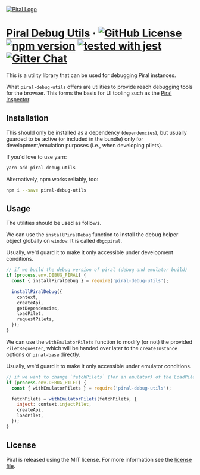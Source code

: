 [![Piral Logo](https://github.com/smapiot/piral/raw/main/docs/assets/logo.png)](https://piral.io)

# [Piral Debug Utils](https://piral.io) &middot; [![GitHub License](https://img.shields.io/badge/license-MIT-blue.svg)](https://github.com/smapiot/piral/blob/main/LICENSE) [![npm version](https://img.shields.io/npm/v/piral-debug-utils.svg?style=flat)](https://www.npmjs.com/package/piral-debug-utils) [![tested with jest](https://img.shields.io/badge/tested_with-jest-99424f.svg)](https://jestjs.io) [![Gitter Chat](https://badges.gitter.im/gitterHQ/gitter.png)](https://gitter.im/piral-io/community)

This is a utility library that can be used for debugging Piral instances.

What `piral-debug-utils` offers are utilities to provide reach debugging tools for the browser. This forms the basis for UI tooling such as the [Piral Inspector](https://github.com/smapiot/piral-inspector).

## Installation

This should only be installed as a dependency (`dependencies`), but usually guarded to be active (or included in the bundle) only for development/emulation purposes (i.e., when developing pilets).

If you'd love to use yarn:

```sh
yarn add piral-debug-utils
```

Alternatively, npm works reliably, too:

```sh
npm i --save piral-debug-utils
```

## Usage

The utilities should be used as follows.

We can use the `installPiralDebug` function to install the debug helper object globally on `window`. It is called `dbg:piral`.

Usually, we'd guard it to make it only accessible under development conditions.

```js
// if we build the debug version of piral (debug and emulator build)
if (process.env.DEBUG_PIRAL) {
  const { installPiralDebug } = require('piral-debug-utils');

  installPiralDebug({
    context,
    createApi,
    getDependencies,
    loadPilet,
    requestPilets,
  });
}
```

We can use the `withEmulatorPilets` function to modify (or not) the provided `PiletRequester`, which will be handed over later to the `createInstance` options or `piral-base` directly.

Usually, we'd guard it to make it only accessible under emulator conditions.

```js
// if we want to change `fetchPilets` (for an emulator) of the LoadPiletsOptions
if (process.env.DEBUG_PILET) {
  const { withEmulatorPilets } = require('piral-debug-utils');

  fetchPilets = withEmulatorPilets(fetchPilets, {
    inject: context.injectPilet,
    createApi,
    loadPilet,
  });
}
```

## License

Piral is released using the MIT license. For more information see the [license file](./LICENSE).
